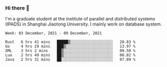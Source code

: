 ### Hi there 👋

I'm a graduate student at the institute of parallel and distributed systems (IPADS) in Shanghai Jiaotong University. I mainly work on database system.

<!--START_SECTION:waka-->
```text
Week: 03 December, 2021 - 09 December, 2021

Rust   6 hrs 41 mins   █████▒░░░░░░░░░░░░░░░░░░░   20.83 % 
Go     4 hrs 29 mins   ███▒░░░░░░░░░░░░░░░░░░░░░   13.97 % 
XML    3 hrs 2 mins    ██▒░░░░░░░░░░░░░░░░░░░░░░   09.50 % 
Lua    2 hrs 49 mins   ██▒░░░░░░░░░░░░░░░░░░░░░░   08.82 % 
Java   2 hrs 31 mins   ██░░░░░░░░░░░░░░░░░░░░░░░   07.89 % 
```
<!--END_SECTION:waka-->

<!--
**yqmmm/yqmmm** is a ✨ _special_ ✨ repository because its `README.md` (this file) appears on your GitHub profile.

Here are some ideas to get you started:

- 🔭 I’m currently working on ...
- 🌱 I’m currently learning ...
- 👯 I’m looking to collaborate on ...
- 🤔 I’m looking for help with ...
- 💬 Ask me about ...
- 📫 How to reach me: ...
- 😄 Pronouns: ...
- ⚡ Fun fact: ...
-->
